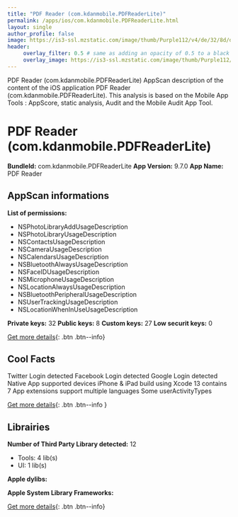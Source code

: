 ```yaml
---
title: "PDF Reader (com.kdanmobile.PDFReaderLite)"
permalink: /apps/ios/com.kdanmobile.PDFReaderLite.html
layout: single
author_profile: false
image: https://is3-ssl.mzstatic.com/image/thumb/Purple112/v4/de/32/8d/de328da6-5281-9cb4-64a8-20f7f2d9deed/AppIcon-0-0-1x_U007emarketing-0-0-0-7-0-0-sRGB-0-0-0-GLES2_U002c0-512MB-85-220-0-0.png/512x512bb.jpg
header: 
     overlay_filter: 0.5 # same as adding an opacity of 0.5 to a black background
     overlay_image: https://is3-ssl.mzstatic.com/image/thumb/Purple112/v4/de/32/8d/de328da6-5281-9cb4-64a8-20f7f2d9deed/AppIcon-0-0-1x_U007emarketing-0-0-0-7-0-0-sRGB-0-0-0-GLES2_U002c0-512MB-85-220-0-0.png/512x512bb.jpg
---
```

PDF Reader (com.kdanmobile.PDFReaderLite) AppScan description of the content of the iOS application PDF Reader (com.kdanmobile.PDFReaderLite). This analysis is based on the Mobile App Tools : AppScore, static analysis, Audit and the Mobile Audit App Tool.

# PDF Reader (com.kdanmobile.PDFReaderLite)

**BundleId:** com.kdanmobile.PDFReaderLite
**App Version:** 9.7.0
**App Name:** PDF Reader


## AppScan informations 

**List of permissions:** 
- NSPhotoLibraryAddUsageDescription
- NSPhotoLibraryUsageDescription
- NSContactsUsageDescription
- NSCameraUsageDescription
- NSCalendarsUsageDescription
- NSBluetoothAlwaysUsageDescription
- NSFaceIDUsageDescription
- NSMicrophoneUsageDescription
- NSLocationAlwaysUsageDescription
- NSBluetoothPeripheralUsageDescription
- NSUserTrackingUsageDescription
- NSLocationWhenInUseUsageDescription
  
  
**Private keys:** 32
**Public keys:** 8
**Custom keys:** 27
**Low securit keys:** 0
  
[Get more details](/pricing.html){: .btn .btn--info}

## Cool Facts

Twitter Login detected
Facebook Login detected
Google Login detected
Native App
supported devices iPhone & iPad
build using Xcode 13
contains 7 App extensions
support multiple languages
Some userActivityTypes
  
[Get more details](/pricing.html){: .btn .btn--info }

## Librairies 
**Number of Third Party Library detected:** 12
- Tools: 4 lib(s)
- UI: 1 lib(s)


**Apple dylibs:**


**Apple System Library Frameworks:**


  
[Get more details](/pricing.html){: .btn .btn--info}

